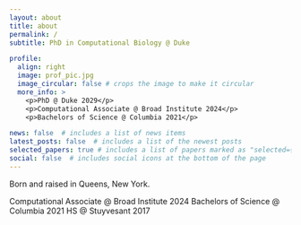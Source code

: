 ```yaml
---
layout: about
title: about
permalink: /
subtitle: PhD in Computational Biology @ Duke 

profile:
  align: right
  image: prof_pic.jpg
  image_circular: false # crops the image to make it circular
  more_info: >
    <p>PhD @ Duke 2029</p>
    <p>Computational Associate @ Broad Institute 2024</p>
    <p>Bachelors of Science @ Columbia 2021</p>

news: false  # includes a list of news items
latest_posts: false  # includes a list of the newest posts
selected_papers: true # includes a list of papers marked as "selected={true}"
social: false  # includes social icons at the bottom of the page
---
```

Born and raised in Queens, New York.  

Computational Associate @ Broad Institute 2024
Bachelors of Science @ Columbia 2021
HS @ Stuyvesant 2017 
